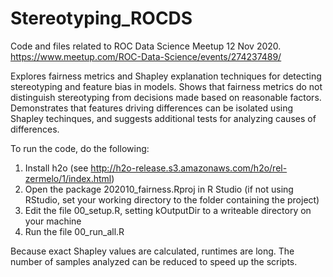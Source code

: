 # Stereotyping_ROCDS
Code and files related to ROC Data Science Meetup 12 Nov 2020.\
https://www.meetup.com/ROC-Data-Science/events/274237489/

Explores fairness metrics and Shapley explanation techniques for detecting stereotyping and feature bias in models. Shows that fairness metrics do not distinguish stereotyping from decisions made based on reasonable factors.  Demonstrates that features driving differences can be isolated using Shapley techinques, and suggests additional tests for analyzing causes of differences.  

To run the code, do the following:
1.  Install h2o (see http://h2o-release.s3.amazonaws.com/h2o/rel-zermelo/1/index.html)
2.  Open the package 202010_fairness.Rproj in R Studio (if not using RStudio, set your working directory to the folder containing the project)
3.  Edit the file 00_setup.R, setting kOutputDir to a writeable directory on your machine
4.  Run the file 00_run_all.R

Because exact Shapley values are calculated, runtimes are long.  The number of samples analyzed can be reduced to speed up the scripts.  
